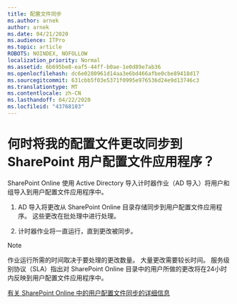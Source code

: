 ```yaml
---
title: 配置文件同步
ms.author: arnek
author: arnek
ms.date: 04/21/2020
ms.audience: ITPro
ms.topic: article
ROBOTS: NOINDEX, NOFOLLOW
localization_priority: Normal
ms.assetid: 6b695be8-eaf5-44ff-b0ae-1e0d89e7ab36
ms.openlocfilehash: dc6e0280961d14aa3e6bd466afbe0cbe89418d17
ms.sourcegitcommit: 631cbb5f03e5371f0995e976536d24e9d13746c3
ms.translationtype: MT
ms.contentlocale: zh-CN
ms.lasthandoff: 04/22/2020
ms.locfileid: "43768103"
---
```

# <a name="when-do-my-profile-changes-sync-to-the-sharepoint-user-profile-application"></a>何时将我的配置文件更改同步到 SharePoint 用户配置文件应用程序？

SharePoint Online 使用 Active Directory 导入计时器作业（AD 导入）将用户和组导入到用户配置文件应用程序中。 
  
1. AD 导入将更改从 SharePoint Online 目录存储同步到用户配置文件应用程序。 这些更改在批处理中进行处理。
    
2. 计时器作业将一直运行，直到更改被同步。
    
> [!NOTE]
> 作业运行所需的时间取决于要处理的更改数量。 大量更改需要较长时间。 服务级别协议（SLA）指出对 SharePoint Online 目录中的用户所做的更改将在24小时内反映到用户配置文件应用程序中。 
  
[有关 SharePoint Online 中的用户配置文件同步的详细信息](https://go.microsoft.com/fwlink/?linkid=875671)
  

